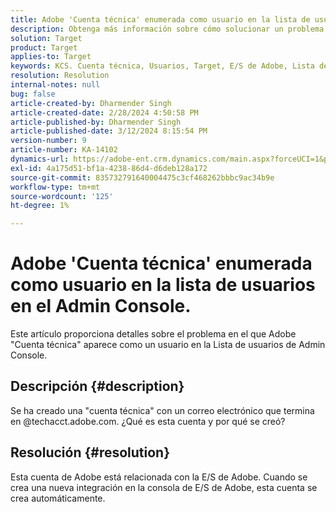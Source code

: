 ```yaml
---
title: Adobe 'Cuenta técnica' enumerada como usuario en la lista de usuarios en el Admin Console.
description: Obtenga más información sobre cómo solucionar un problema en el que Adobe Cuenta técnica aparece como un usuario en la Lista de usuarios en Admin Console.
solution: Target
product: Target
applies-to: Target
keywords: KCS. Cuenta técnica, Usuarios, Target, E/S de Adobe, Lista de usuarios
resolution: Resolution
internal-notes: null
bug: false
article-created-by: Dharmender Singh
article-created-date: 2/28/2024 4:50:58 PM
article-published-by: Dharmender Singh
article-published-date: 3/12/2024 8:15:54 PM
version-number: 9
article-number: KA-14102
dynamics-url: https://adobe-ent.crm.dynamics.com/main.aspx?forceUCI=1&pagetype=entityrecord&etn=knowledgearticle&id=ac309a87-59d6-ee11-9079-6045bd006295
exl-id: 4a175d51-bf1a-4238-86d4-d6deb128a172
source-git-commit: 835732791640004475c3cf468262bbbc9ac34b9e
workflow-type: tm+mt
source-wordcount: '125'
ht-degree: 1%

---
```


# Adobe &#39;Cuenta técnica&#39; enumerada como usuario en la lista de usuarios en el Admin Console.


Este artículo proporciona detalles sobre el problema en el que Adobe &quot;Cuenta técnica&quot; aparece como un usuario en la Lista de usuarios de Admin Console.

## Descripción {#description}


Se ha creado una &quot;cuenta técnica&quot; con un correo electrónico que termina en @techacct.adobe.com. ¿Qué es esta cuenta y por qué se creó?


## Resolución {#resolution}


Esta cuenta de Adobe está relacionada con la E/S de Adobe. Cuando se crea una nueva integración en la consola de E/S de Adobe, esta cuenta se crea automáticamente.
